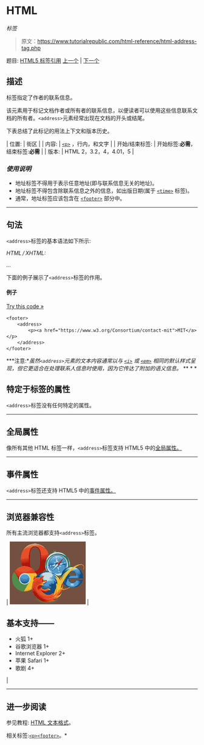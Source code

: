 # HTML

<address>标签</address>

> 原文：<https://www.tutorialrepublic.com/html-reference/html-address-tag.php>

题目: [HTML5 标签引用](html5-tags.php) [上一个](html-acronym-tag.php) | [下一个](html-applet-tag.php)

## 描述

标签指定了作者的联系信息。

该元素用于标记文档作者或所有者的联系信息，以便读者可以使用这些信息联系文档的所有者。`<address>`元素经常出现在文档的开头或结尾。

下表总结了此标记的用法上下文和版本历史。

| 位置: | 街区 |
| 内容: | [`<p>`](html-p-tag.php) ，行内，和文字 |
| 开始/结束标签: | 开始标签:**必需**，结束标签:**必需** |
| 版本: | HTML 2，3.2，4，4.01，5 |

### *使用说明*

*   地址标签不得用于表示任意地址(即与联系信息无关的地址)。
*   地址标签不得包含除联系信息之外的信息，如出版日期(属于 [`<time>`](html5-time-tag.php) 标签)。
*   通常，地址标签应该包含在 [`<footer>`](html5-footer-tag.php) 部分中。

* * *

## 句法

`<address>`标签的基本语法如下所示:

*HTML / XHTML:* <address> ... </address>

下面的例子展示了`<address>`标签的作用。

#### 例子

[Try this code »](../codelab.php?topic=html&file=address-tag "Try this code using online Editor")

```
<footer>
    <address>
        <p><a href="https://www.w3.org/Consortium/contact-mit">MIT</a></p>
    </address>
</footer>
```

 ***注意:**虽然`<address>`元素的文本内容通常以与 [`<i>`](html-i-tag.php) 或 [`<em>`](html-em-tag.php) 相同的默认样式呈现，但它更适合在处理联系人信息时使用，因为它传达了附加的语义信息。*  ** * *

## 特定于标签的属性

`<address>`标签没有任何特定的属性。

* * *

## 全局属性

像所有其他 HTML 标签一样，`<address>`标签支持 HTML5 中的[全局属性。](html5-global-attributes.php)

* * *

## 事件属性

`<address>`标签还支持 HTML5 中的[事件属性。](html5-event-attributes.php)

* * *

## 浏览器兼容性

所有主流浏览器都支持`<address>`标签。

| ![Browsers Icon](img/e9331123c77668c1832e541c2fca1002.png) | 

## 基本支持——

*   火狐 1+
*   谷歌浏览器 1+
*   Internet Explorer 2+
*   苹果 Safari 1+
*   歌剧 4+

 |

* * *

## 进一步阅读

参见教程: [HTML 文本格式](../html-tutorial/html-text-formatting.php)。

相关标签:[`<p>`](html-p-tag.php)[`<footer>`](html5-footer-tag.php)。*